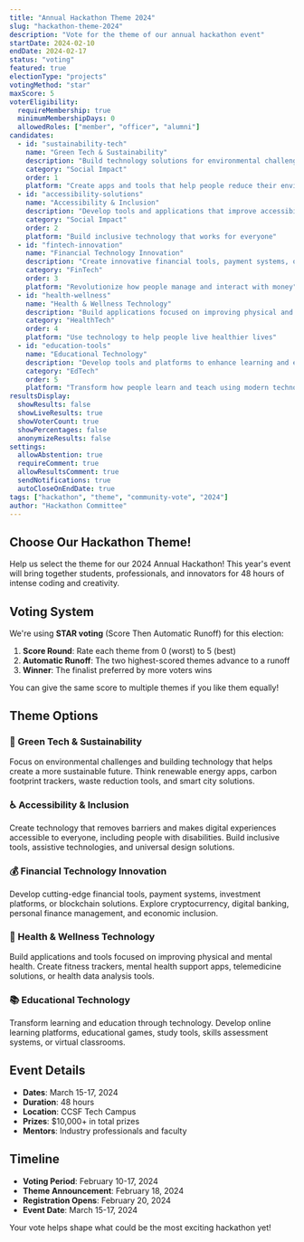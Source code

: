 ```yaml
---
title: "Annual Hackathon Theme 2024"
slug: "hackathon-theme-2024"
description: "Vote for the theme of our annual hackathon event"
startDate: 2024-02-10
endDate: 2024-02-17
status: "voting"
featured: true
electionType: "projects"
votingMethod: "star"
maxScore: 5
voterEligibility:
  requireMembership: true
  minimumMembershipDays: 0
  allowedRoles: ["member", "officer", "alumni"]
candidates:
  - id: "sustainability-tech"
    name: "Green Tech & Sustainability"
    description: "Build technology solutions for environmental challenges and sustainability"
    category: "Social Impact"
    order: 1
    platform: "Create apps and tools that help people reduce their environmental footprint"
  - id: "accessibility-solutions"  
    name: "Accessibility & Inclusion"
    description: "Develop tools and applications that improve accessibility for people with disabilities"
    category: "Social Impact"
    order: 2
    platform: "Build inclusive technology that works for everyone"
  - id: "fintech-innovation"
    name: "Financial Technology Innovation"
    description: "Create innovative financial tools, payment systems, or investment platforms"
    category: "FinTech"
    order: 3
    platform: "Revolutionize how people manage and interact with money"
  - id: "health-wellness"
    name: "Health & Wellness Technology"
    description: "Build applications focused on improving physical and mental health"
    category: "HealthTech"
    order: 4
    platform: "Use technology to help people live healthier lives"
  - id: "education-tools"
    name: "Educational Technology"
    description: "Develop tools and platforms to enhance learning and education"
    category: "EdTech"
    order: 5
    platform: "Transform how people learn and teach using modern technology"
resultsDisplay:
  showResults: false
  showLiveResults: true
  showVoterCount: true
  showPercentages: false
  anonymizeResults: false
settings:
  allowAbstention: true
  requireComment: true
  allowResultsComment: true
  sendNotifications: true
  autoCloseOnEndDate: true
tags: ["hackathon", "theme", "community-vote", "2024"]
author: "Hackathon Committee"
---
```


## Choose Our Hackathon Theme!

Help us select the theme for our 2024 Annual Hackathon! This year's event will bring together students, professionals, and innovators for 48 hours of intense coding and creativity.

## Voting System

We're using **STAR voting** (Score Then Automatic Runoff) for this election:
1. **Score Round**: Rate each theme from 0 (worst) to 5 (best)
2. **Automatic Runoff**: The two highest-scored themes advance to a runoff
3. **Winner**: The finalist preferred by more voters wins

You can give the same score to multiple themes if you like them equally!

## Theme Options

### 🌱 Green Tech & Sustainability
Focus on environmental challenges and building technology that helps create a more sustainable future. Think renewable energy apps, carbon footprint trackers, waste reduction tools, and smart city solutions.

### ♿ Accessibility & Inclusion
Create technology that removes barriers and makes digital experiences accessible to everyone, including people with disabilities. Build inclusive tools, assistive technologies, and universal design solutions.

### 💰 Financial Technology Innovation
Develop cutting-edge financial tools, payment systems, investment platforms, or blockchain solutions. Explore cryptocurrency, digital banking, personal finance management, and economic inclusion.

### 🏥 Health & Wellness Technology
Build applications and tools focused on improving physical and mental health. Create fitness trackers, mental health support apps, telemedicine solutions, or health data analysis tools.

### 📚 Educational Technology
Transform learning and education through technology. Develop online learning platforms, educational games, study tools, skills assessment systems, or virtual classrooms.

## Event Details

- **Dates**: March 15-17, 2024
- **Duration**: 48 hours
- **Location**: CCSF Tech Campus
- **Prizes**: $10,000+ in total prizes
- **Mentors**: Industry professionals and faculty

## Timeline

- **Voting Period**: February 10-17, 2024
- **Theme Announcement**: February 18, 2024
- **Registration Opens**: February 20, 2024
- **Event Date**: March 15-17, 2024

Your vote helps shape what could be the most exciting hackathon yet!